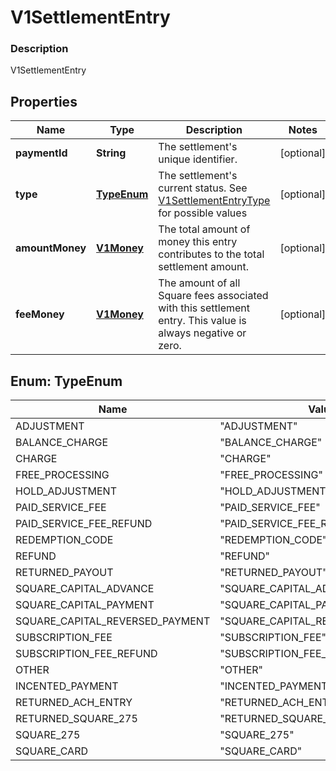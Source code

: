 
# V1SettlementEntry

### Description

V1SettlementEntry

## Properties
Name | Type | Description | Notes
------------ | ------------- | ------------- | -------------
**paymentId** | **String** | The settlement&#39;s unique identifier. |  [optional]
**type** | [**TypeEnum**](#TypeEnum) | The settlement&#39;s current status. See [V1SettlementEntryType](#type-v1settlemententrytype) for possible values |  [optional]
**amountMoney** | [**V1Money**](V1Money.md) | The total amount of money this entry contributes to the total settlement amount. |  [optional]
**feeMoney** | [**V1Money**](V1Money.md) | The amount of all Square fees associated with this settlement entry. This value is always negative or zero. |  [optional]


<a name="TypeEnum"></a>
## Enum: TypeEnum
Name | Value
---- | -----
ADJUSTMENT | &quot;ADJUSTMENT&quot;
BALANCE_CHARGE | &quot;BALANCE_CHARGE&quot;
CHARGE | &quot;CHARGE&quot;
FREE_PROCESSING | &quot;FREE_PROCESSING&quot;
HOLD_ADJUSTMENT | &quot;HOLD_ADJUSTMENT&quot;
PAID_SERVICE_FEE | &quot;PAID_SERVICE_FEE&quot;
PAID_SERVICE_FEE_REFUND | &quot;PAID_SERVICE_FEE_REFUND&quot;
REDEMPTION_CODE | &quot;REDEMPTION_CODE&quot;
REFUND | &quot;REFUND&quot;
RETURNED_PAYOUT | &quot;RETURNED_PAYOUT&quot;
SQUARE_CAPITAL_ADVANCE | &quot;SQUARE_CAPITAL_ADVANCE&quot;
SQUARE_CAPITAL_PAYMENT | &quot;SQUARE_CAPITAL_PAYMENT&quot;
SQUARE_CAPITAL_REVERSED_PAYMENT | &quot;SQUARE_CAPITAL_REVERSED_PAYMENT&quot;
SUBSCRIPTION_FEE | &quot;SUBSCRIPTION_FEE&quot;
SUBSCRIPTION_FEE_REFUND | &quot;SUBSCRIPTION_FEE_REFUND&quot;
OTHER | &quot;OTHER&quot;
INCENTED_PAYMENT | &quot;INCENTED_PAYMENT&quot;
RETURNED_ACH_ENTRY | &quot;RETURNED_ACH_ENTRY&quot;
RETURNED_SQUARE_275 | &quot;RETURNED_SQUARE_275&quot;
SQUARE_275 | &quot;SQUARE_275&quot;
SQUARE_CARD | &quot;SQUARE_CARD&quot;



